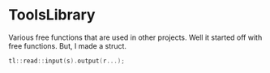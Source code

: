 # ToolsLibrary
Various free functions that are used in other projects.
Well it started off with free functions. But, I made a struct.
```c++
tl::read::input(s).output(r...);
```
